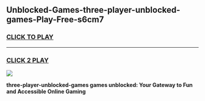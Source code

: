 
## Unblocked-Games-three-player-unblocked-games-Play-Free-s6cm7
<h3>
<a href="https://premium76.site?title=three-player-unblocked-games&ref=18A">CLICK TO PLAY</a></h3>
<hr>

<h3>
<a href="https://premium76.site?title=three-player-unblocked-games&ref=18A">CLICK 2 PLAY</a>
  
</h3>

<a href="https://premium76.site?title=three-player-unblocked-games&ref=18A"><img src="https://clearcache.store/games.png"></a>


**three-player-unblocked-games games unblocked: Your Gateway to Fun and Accessible Online Gaming**
